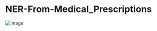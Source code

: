 # NER-From-Medical_Prescriptions
![image](https://github.com/tannnishtha08/NER-From-Medical_Prescriptions/assets/98115816/1256f19c-c926-4a2b-ad29-8e8474b901d8)
